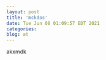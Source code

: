 ```yaml
---
layout: post
title: 'mckdos'
date: Tue Jun 08 01:09:57 EDT 2021
categories: 
blog: at
---
```

akxmdk